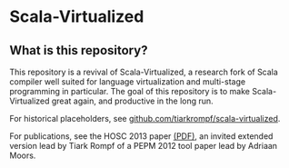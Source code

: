 # Scala-Virtualized

## What is this repository?

This repository is a revival of Scala-Virtualized, a research fork of Scala compiler well suited for language virtualization and multi-stage programming in particular. The goal of this repository is to make Scala-Virtualized great again, and productive in the long run.

For historical placeholders, see [github.com/tiarkrompf/scala-virtualized](https://github.com/tiarkrompf/scala-virtualized).

For publications, see the HOSC 2013 paper [(PDF)](http://lampwww.epfl.ch/~amin/pub/hosc2013.pdf), an invited extended version lead by Tiark Rompf of a PEPM 2012 tool paper lead by Adriaan Moors.

